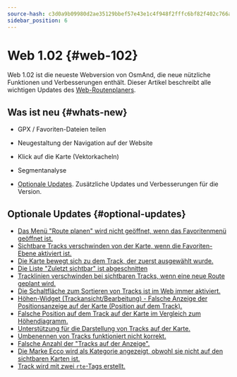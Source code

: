 ```yaml
---
source-hash: c3d0a9b09980d2ae35129bbef57e43e1c4f948f2fffc6bf82f402c766a05620e
sidebar_position: 6
---
```


# Web 1.02 {#web-102}

Web 1.02 ist die neueste Webversion von OsmAnd, die neue nützliche Funktionen und Verbesserungen enthält. Dieser Artikel beschreibt alle wichtigen Updates des [Web-Routenplaners](../user/web/index.md).


## Was ist neu {#whats-new}

- GPX / Favoriten-Dateien teilen
- Neugestaltung der Navigation auf der Website
- Klick auf die Karte (Vektorkacheln)
- Segmentanalyse


- [Optionale Updates](#optional-updates). Zusätzliche Updates und Verbesserungen für die Version.


## Optionale Updates {#optional-updates}

- [Das Menü "Route planen" wird nicht geöffnet, wenn das Favoritenmenü geöffnet ist.](https://github.com/osmandapp/web/issues/706)
- [Sichtbare Tracks verschwinden von der Karte, wenn die Favoriten-Ebene aktiviert ist.](https://github.com/osmandapp/web/issues/746)
- [Die Karte bewegt sich zu dem Track, der zuerst ausgewählt wurde.](https://github.com/osmandapp/web/issues/728)
- [Die Liste "Zuletzt sichtbar" ist abgeschnitten](https://github.com/osmandapp/web/issues/743)
- [Tracklinien verschwinden bei sichtbaren Tracks, wenn eine neue Route geplant wird.](https://github.com/osmandapp/web/issues/745)
- [Die Schaltfläche zum Sortieren von Tracks ist im Web immer aktiviert.](https://github.com/osmandapp/web/issues/649)
- [Höhen-Widget (Trackansicht/Bearbeitung) - Falsche Anzeige der Positionsanzeige auf der Karte (Position auf dem Track).](https://github.com/osmandapp/web/issues/767)
- [Falsche Position auf dem Track auf der Karte im Vergleich zum Höhendiagramm.](https://github.com/osmandapp/web/issues/727)
- [Unterstützung für die Darstellung von Tracks auf der Karte.](https://github.com/osmandapp/web/issues/711)
- [Umbenennen von Tracks funktioniert nicht korrekt.](https://github.com/osmandapp/web/issues/744)
- [Falsche Anzahl der "Tracks auf der Anzeige".](https://github.com/osmandapp/web/issues/798)
- [Die Marke Ecco wird als Kategorie angezeigt, obwohl sie nicht auf den sichtbaren Karten ist.](https://github.com/osmandapp/web/issues/807)
- [Track wird mit zwei `rte`-Tags erstellt.](https://github.com/osmandapp/OsmAnd-iOS/issues/4466)